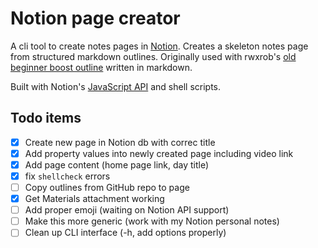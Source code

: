 # Notion page creator

A cli tool to create notes pages in [Notion](https://www.notion.so/). Creates a skeleton notes page from structured markdown outlines. Originally used with rwxrob's [old beginner boost outline](https://github.com/rwxrob/boost/tree/old-20210722) written in markdown.

Built with Notion's [JavaScript API](https://developers.notion.com/) and shell scripts.


## Todo items
- [x] Create new page in Notion db with correc title
- [x] Add property values into newly created page including video link
- [x] Add page content (home page link, day title)
- [x] fix `shellcheck` errors
- [ ] Copy outlines from GitHub repo to page
- [x] Get Materials attachment working
- [ ] Add proper emoji (waiting on Notion API support)
- [ ] Make this more generic (work with my Notion personal notes)
- [ ] Clean up CLI interface (-h, add options properly)
